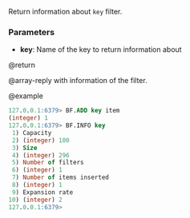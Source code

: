 Return information about `key` filter.

### Parameters

* **key**: Name of the key to return information about

@return

@array-reply with information of the filter.

@example

```sql
127.0.0.1:6379> BF.ADD key item
(integer) 1
127.0.0.1:6379> BF.INFO key
 1) Capacity
 2) (integer) 100
 3) Size
 4) (integer) 296
 5) Number of filters
 6) (integer) 1
 7) Number of items inserted
 8) (integer) 1
 9) Expansion rate
10) (integer) 2
127.0.0.1:6379> 
```
